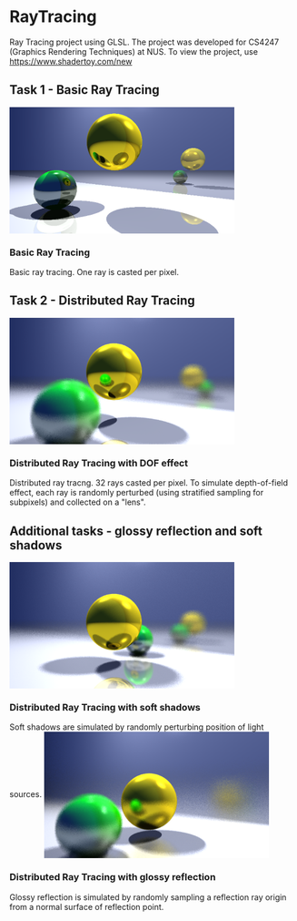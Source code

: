 # RayTracing
Ray Tracing project using GLSL. The project was developed for CS4247 (Graphics Rendering Techniques) at NUS.
To view the project, use https://www.shadertoy.com/new

## Task 1 - Basic Ray Tracing
<img src="https://github.com/Futuramistic/RayTracing/blob/master/Images/task1.PNG" style="vertical-align:middle" width="396" height="222"/>

### Basic Ray Tracing

Basic ray tracing. One ray is casted per pixel.

## Task 2 - Distributed Ray Tracing
<img src="https://github.com/Futuramistic/RayTracing/blob/master/Images/task2.PNG" style="vertical-align:middle" width="396" height="222"/>

### Distributed Ray Tracing with DOF effect

Distributed ray tracng. 32 rays casted per pixel. To simulate depth-of-field effect, each ray is randomly perturbed (using stratified sampling for subpixels) and collected on a "lens". 

## Additional tasks - glossy reflection and soft shadows
<img src="https://github.com/Futuramistic/RayTracing/blob/master/Images/soft.PNG" style="vertical-align:middle" width="396" height="222"/>

### Distributed Ray Tracing with soft shadows

Soft shadows are simulated by randomly perturbing position of light sources.
<img src="https://github.com/Futuramistic/RayTracing/blob/master/Images/glossy.PNG" style="vertical-align:middle" width="396" height="222"/>

### Distributed Ray Tracing with glossy reflection
Glossy reflection is simulated by randomly sampling a reflection ray origin from a normal surface of reflection point.
